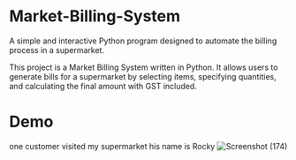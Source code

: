 #  Market-Billing-System
 A simple and interactive Python program designed to automate the billing process in a supermarket.

This project is a Market Billing System written in Python. It allows users to generate bills for a supermarket by selecting items, specifying quantities, and calculating the final amount with GST included.

# Demo
one customer visited my supermarket his name is Rocky
![Screenshot (174)](https://github.com/user-attachments/assets/d124d31d-9e52-44ad-a944-46f16e0ef5e4)















